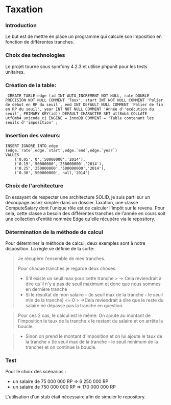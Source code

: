 # Taxation

### Introduction
Le but est de mettre en place un programme qui calcule son imposition en fonction de différentes tranches.

### Choix des technologies
Le projet tourne sous symfony 4.2.3 et utilise phpunit pour les tests unitaires.
   
### Création de la table:
```
 CREATE TABLE edge (id INT AUTO_INCREMENT NOT NULL, rate DOUBLE PRECISION NOT NULL COMMENT 'Taux', start INT NOT NULL COMMENT 'Palier de début en RP du seuil', end INT DEFAULT NULL COMMENT 'Palier de fin en RP du seuil', year INT NOT NULL COMMENT 'Année d''exécution du seuil', PRIMARY KEY(id)) DEFAULT CHARACTER SET utf8mb4 COLLATE utf8mb4_unicode_ci ENGINE = InnoDB COMMENT = 'Table contenant les seuils d''imposition' ;

``` 

### Insertion des valeurs:

```
INSERT IGNORE INTO edge (edge.`rate`,edge.`start`,edge.`end`,edge.`year`) 
VALUES
    ('0.05','0','50000000','2014'),
    ('0.15','50000000','250000000','2014'),
    ('0.25','250000000','500000000','2014'),
    ('0.30','500000000', null,'2014')
```

### Choix de l'architecture

En essayant de respecter une architecture SOLID, je suis parti sur un découpage assez simple:
dans un dossier Taxation, une classe ComputeSalary dont l'unique rôle est de calculer l'impôt sur le revenu. 
Pour cela, cette classe a besoin des différentes tranches de l'année en cours soit une collection d'entité nommée Edge qu'elle récupère via le repository.

### Détermination de la méthode de calcul

Pour déterminer la méthode de calcul, deux exemples sont à notre disposition. La règle se définie de la sorte:
> Je récupère l'ensemble de mes tranches.
> 
> Pour chaque tranches  je regarde deux choses:
> - S'il existe un seuil max pour cette tranche 
	> -> Cela reviendrait à dire qu'il n'y a pas de seuil maximum et donc que nous sommes en dernière tranche 
> - Si  le résultat de mon salaire - (le seuil max de la tranche - le seuil min de la tranche) <= 0 
	> ->Cela reviendrait à dire que le reste du salaire ne dépasse pas la tranche en question. 

> Pour ces 2 cas, le calcul est le même: 
> On ajoute au montant de l'imposition le taux de la tranche x le restant du salaire et on arrête la boucle.

> - Sinon on prend le montant d'imposition et on lui ajoute le taux de la tranche x (le seuil max de la tranche - le seuil minimum de la tranche) et on continue la boucle.

### Test

Pour le choix des scénarios : 
- un salaire de 75 000 000 RP => 6 250 000 RP
- un salaire de 750 000 000 RP => 170 000 000 RP 

L'utilisation d'un stub était nécessaire afin de simuler le repository.
